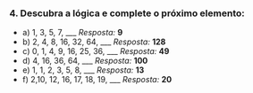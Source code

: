 ### 4. Descubra a lógica e complete o próximo elemento:

- a) 1, 3, 5, 7, \_\_\_ _Resposta:_ **9**
- b) 2, 4, 8, 16, 32, 64, \_\_\_ _Resposta:_ **128**
- c) 0, 1, 4, 9, 16, 25, 36, \_\_\_ _Resposta:_ **49**
- d) 4, 16, 36, 64, \_\_\_ _Resposta:_ **100**
- e) 1, 1, 2, 3, 5, 8, \_\_\_ _Resposta:_ **13**
- f) 2,10, 12, 16, 17, 18, 19, \_\_\_ _Resposta:_ **20**
